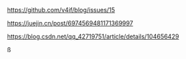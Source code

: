https://github.com/v4if/blog/issues/15

https://juejin.cn/post/6974569481171369997

https://blog.csdn.net/qq_42719751/article/details/104656429

ß
